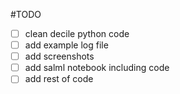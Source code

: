 #TODO
- [ ] clean decile python code
- [ ] add example log file
- [ ] add screenshots
- [ ] add salml notebook including code
- [ ] add rest of code

